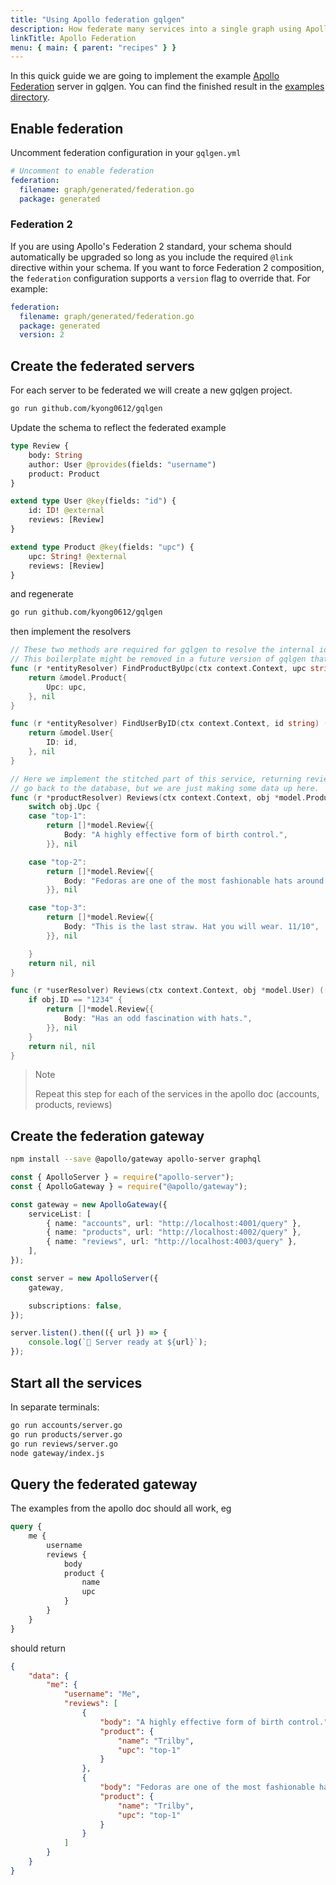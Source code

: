 ```yaml
---
title: "Using Apollo federation gqlgen"
description: How federate many services into a single graph using Apollo
linkTitle: Apollo Federation
menu: { main: { parent: "recipes" } }
---
```


In this quick guide we are going to implement the example [Apollo Federation](https://www.apollographql.com/docs/apollo-server/federation/introduction/)
server in gqlgen. You can find the finished result in the [examples directory](https://github.com/kyong0612/gqlgen/tree/master/_examples/federation).

## Enable federation

Uncomment federation configuration in your `gqlgen.yml`

```yml
# Uncomment to enable federation
federation:
  filename: graph/generated/federation.go
  package: generated
```

### Federation 2

If you are using Apollo's Federation 2 standard, your schema should automatically be upgraded so long as you include the required `@link` directive within your schema. If you want to force Federation 2 composition, the `federation` configuration supports a `version` flag to override that. For example:

```yml
federation:
  filename: graph/generated/federation.go
  package: generated
  version: 2
```

## Create the federated servers

For each server to be federated we will create a new gqlgen project.

```bash
go run github.com/kyong0612/gqlgen
```

Update the schema to reflect the federated example

```graphql
type Review {
	body: String
	author: User @provides(fields: "username")
	product: Product
}

extend type User @key(fields: "id") {
	id: ID! @external
	reviews: [Review]
}

extend type Product @key(fields: "upc") {
	upc: String! @external
	reviews: [Review]
}
```

and regenerate

```bash
go run github.com/kyong0612/gqlgen
```

then implement the resolvers

```go
// These two methods are required for gqlgen to resolve the internal id-only wrapper structs.
// This boilerplate might be removed in a future version of gqlgen that can no-op id only nodes.
func (r *entityResolver) FindProductByUpc(ctx context.Context, upc string) (*model.Product, error) {
	return &model.Product{
		Upc: upc,
	}, nil
}

func (r *entityResolver) FindUserByID(ctx context.Context, id string) (*model.User, error) {
	return &model.User{
		ID: id,
	}, nil
}

// Here we implement the stitched part of this service, returning reviews for a product. Of course normally you would
// go back to the database, but we are just making some data up here.
func (r *productResolver) Reviews(ctx context.Context, obj *model.Product) ([]*model.Review, error) {
	switch obj.Upc {
	case "top-1":
		return []*model.Review{{
			Body: "A highly effective form of birth control.",
		}}, nil

	case "top-2":
		return []*model.Review{{
			Body: "Fedoras are one of the most fashionable hats around and can look great with a variety of outfits.",
		}}, nil

	case "top-3":
		return []*model.Review{{
			Body: "This is the last straw. Hat you will wear. 11/10",
		}}, nil

	}
	return nil, nil
}

func (r *userResolver) Reviews(ctx context.Context, obj *model.User) ([]*model.Review, error) {
	if obj.ID == "1234" {
		return []*model.Review{{
			Body: "Has an odd fascination with hats.",
		}}, nil
	}
	return nil, nil
}
```

> Note
>
> Repeat this step for each of the services in the apollo doc (accounts, products, reviews)

## Create the federation gateway

```bash
npm install --save @apollo/gateway apollo-server graphql
```

```typescript
const { ApolloServer } = require("apollo-server");
const { ApolloGateway } = require("@apollo/gateway");

const gateway = new ApolloGateway({
	serviceList: [
		{ name: "accounts", url: "http://localhost:4001/query" },
		{ name: "products", url: "http://localhost:4002/query" },
		{ name: "reviews", url: "http://localhost:4003/query" },
	],
});

const server = new ApolloServer({
	gateway,

	subscriptions: false,
});

server.listen().then(({ url }) => {
	console.log(`🚀 Server ready at ${url}`);
});
```

## Start all the services

In separate terminals:

```bash
go run accounts/server.go
go run products/server.go
go run reviews/server.go
node gateway/index.js
```

## Query the federated gateway

The examples from the apollo doc should all work, eg

```graphql
query {
	me {
		username
		reviews {
			body
			product {
				name
				upc
			}
		}
	}
}
```

should return

```json
{
	"data": {
		"me": {
			"username": "Me",
			"reviews": [
				{
					"body": "A highly effective form of birth control.",
					"product": {
						"name": "Trilby",
						"upc": "top-1"
					}
				},
				{
					"body": "Fedoras are one of the most fashionable hats around and can look great with a variety of outfits.",
					"product": {
						"name": "Trilby",
						"upc": "top-1"
					}
				}
			]
		}
	}
}
```
